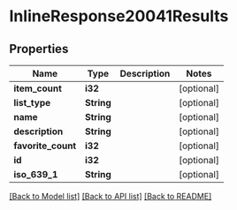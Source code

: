 # InlineResponse20041Results

## Properties

Name | Type | Description | Notes
------------ | ------------- | ------------- | -------------
**item_count** | **i32** |  | [optional] 
**list_type** | **String** |  | [optional] 
**name** | **String** |  | [optional] 
**description** | **String** |  | [optional] 
**favorite_count** | **i32** |  | [optional] 
**id** | **i32** |  | [optional] 
**iso_639_1** | **String** |  | [optional] 

[[Back to Model list]](../README.md#documentation-for-models) [[Back to API list]](../README.md#documentation-for-api-endpoints) [[Back to README]](../README.md)


